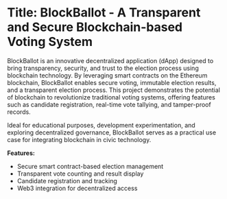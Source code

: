 # Title: BlockBallot - A Transparent and Secure Blockchain-based Voting System
BlockBallot is an innovative decentralized application (dApp) designed to bring transparency, security, and trust to the election process using blockchain technology. By leveraging smart contracts on the Ethereum blockchain, BlockBallot enables secure voting, immutable election results, and a transparent election process. This project demonstrates the potential of blockchain to revolutionize traditional voting systems, offering features such as candidate registration, real-time vote tallying, and tamper-proof records.

Ideal for educational purposes, development experimentation, and exploring decentralized governance, BlockBallot serves as a practical use case for integrating blockchain in civic technology.

**Features:**

- Secure smart contract-based election management
- Transparent vote counting and result display
- Candidate registration and tracking
- Web3 integration for decentralized access
